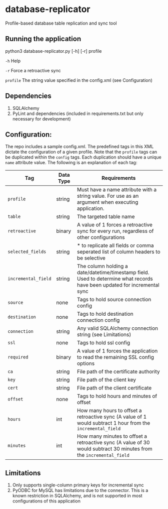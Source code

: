 # database-replicator

Profile-based database table replication and sync tool

## Running the application

python3 database-replicator.py [-h] [-r] profile

`-h` Help

`-r` Force a retroactive sync

`profile` The string value specified in the config.xml (see Configuration)

## Dependencies

1. SQLAlchemy
2. PyLint and dependencies (included in requirements.txt but only necessary for development)

## Configuration:

The repo includes a sample config.xml. The predefined tags in this XML dictate the configuration of a given profile. Note that the `profile` tags can be duplicated within the `config` tags. Each duplication should have a unique `name` attribute value. The following is an explanation of each tag:

Tag | Data Type | Requirements
--- | --- | ---
`profile` | string | Must have a name attribute with a string value. For use as an argument when executing application.
`table` | string | The targeted table name
`retroactive` | binary | A value of 1 forces a retroactive sync for every run, regardless of other configurations
`selected_fields` | string | * to replicate all fields or comma seperated list of column headers to be selective
`incremental_field` | string | The column holding a date/datetime/timestamp field. Used to determine what records have been updated for incremental sync
`source` | none | Tags to hold source connection config
`destination` | none | Tags to hold destination connection config
`connection` | string | Any valid SQLAlchemy connection string (see Limitations)
`ssl` | none | Tags to hold ssl config
`required` | binary | A value of 1 forces the application to read the remaining SSL config options
`ca` | string | File path of the certificate authority
`key` | string | File path of the client key
`cert` | string | File path of the client certificate
`offset` | none | Tags to hold hours and minutes of offset
`hours` | int | How many hours to offset a retroactive sync (A value of 1 would subtract 1 hour from the `incremental_field`
`minutes` | int | How many minutes to offset a retroactive sync (A value of 30 would subtract 30 minutes from the `incremental_field`

## Limitations

1. Only supports single-column primary keys for incremental sync
2. PyODBC for MySQL has limitations due to the connector. This is a known restriction in SQLAlchemy, and is not supported in most configurations of this application
